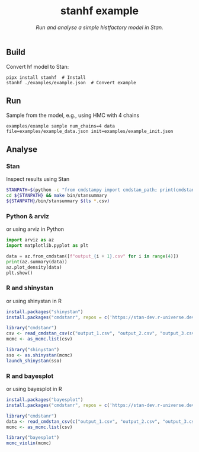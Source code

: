 <h1 align="center">
 stanhf example
</h1>

<div align="center">
<i>Run and analyse a simple histfactory model in Stan. </i>
</div>
<br>


## Build 

Convert hf model to Stan:

    pipx install stanhf  # Install
    stanhf ./examples/example.json  # Convert example

## Run

Sample from the model, e.g., using HMC with 4 chains

    examples/example sample num_chains=4 data file=examples/example_data.json init=examples/example_init.json

## Analyse

### Stan

Inspect results using Stan
```bash
STANPATH=$(python -c "from cmdstanpy import cmdstan_path; print(cmdstan_path())") 
cd ${STANPATH} && make bin/stansummary
${STANPATH}/bin/stansummary $(ls *.csv)
```
### Python & arviz

or using arviz in Python
```python
import arviz as az
import matplotlib.pyplot as plt

data = az.from_cmdstan([f"output_{i + 1}.csv" for i in range(4)])
print(az.summary(data))
az.plot_density(data)
plt.show()
```
### R and shinystan

or using shinystan in R
```R
install.packages("shinystan")
install.packages("cmdstanr", repos = c('https://stan-dev.r-universe.dev', getOption("repos")))

library("cmdstanr")
csv <- read_cmdstan_csv(c("output_1.csv", "output_2.csv", "output_3.csv", "output_4.csv"))
mcmc <- as_mcmc.list(csv)

library("shinystan")
sso <- as.shinystan(mcmc)
launch_shinystan(sso)
```

### R and bayesplot

or using bayesplot in R
```R
install.packages("bayesplot")
install.packages("cmdstanr", repos = c('https://stan-dev.r-universe.dev', getOption("repos")))

library("cmdstanr")
data <- read_cmdstan_csv(c("output_1.csv", "output_2.csv", "output_3.csv", "output_4.csv"))
mcmc <- as_mcmc.list(csv)

library("bayesplot")
mcmc_violin(mcmc)
```

